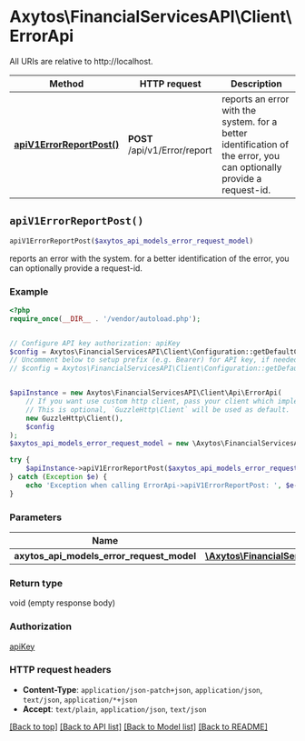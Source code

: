 # Axytos\FinancialServicesAPI\Client\ErrorApi

All URIs are relative to http://localhost.

Method | HTTP request | Description
------------- | ------------- | -------------
[**apiV1ErrorReportPost()**](ErrorApi.md#apiV1ErrorReportPost) | **POST** /api/v1/Error/report | reports an error with the system.  for a better identification of the error, you can optionally provide a request-id.


## `apiV1ErrorReportPost()`

```php
apiV1ErrorReportPost($axytos_api_models_error_request_model)
```

reports an error with the system.  for a better identification of the error, you can optionally provide a request-id.

### Example

```php
<?php
require_once(__DIR__ . '/vendor/autoload.php');


// Configure API key authorization: apiKey
$config = Axytos\FinancialServicesAPI\Client\Configuration::getDefaultConfiguration()->setApiKey('X-API-KEY', 'YOUR_API_KEY');
// Uncomment below to setup prefix (e.g. Bearer) for API key, if needed
// $config = Axytos\FinancialServicesAPI\Client\Configuration::getDefaultConfiguration()->setApiKeyPrefix('X-API-KEY', 'Bearer');


$apiInstance = new Axytos\FinancialServicesAPI\Client\Api\ErrorApi(
    // If you want use custom http client, pass your client which implements `GuzzleHttp\ClientInterface`.
    // This is optional, `GuzzleHttp\Client` will be used as default.
    new GuzzleHttp\Client(),
    $config
);
$axytos_api_models_error_request_model = new \Axytos\FinancialServicesAPI\Client\Model\AxytosApiModelsErrorRequestModel(); // \Axytos\FinancialServicesAPI\Client\Model\AxytosApiModelsErrorRequestModel

try {
    $apiInstance->apiV1ErrorReportPost($axytos_api_models_error_request_model);
} catch (Exception $e) {
    echo 'Exception when calling ErrorApi->apiV1ErrorReportPost: ', $e->getMessage(), PHP_EOL;
}
```

### Parameters

Name | Type | Description  | Notes
------------- | ------------- | ------------- | -------------
 **axytos_api_models_error_request_model** | [**\Axytos\FinancialServicesAPI\Client\Model\AxytosApiModelsErrorRequestModel**](../Model/AxytosApiModelsErrorRequestModel.md)|  | [optional]

### Return type

void (empty response body)

### Authorization

[apiKey](../../README.md#apiKey)

### HTTP request headers

- **Content-Type**: `application/json-patch+json`, `application/json`, `text/json`, `application/*+json`
- **Accept**: `text/plain`, `application/json`, `text/json`

[[Back to top]](#) [[Back to API list]](../../README.md#endpoints)
[[Back to Model list]](../../README.md#models)
[[Back to README]](../../README.md)
